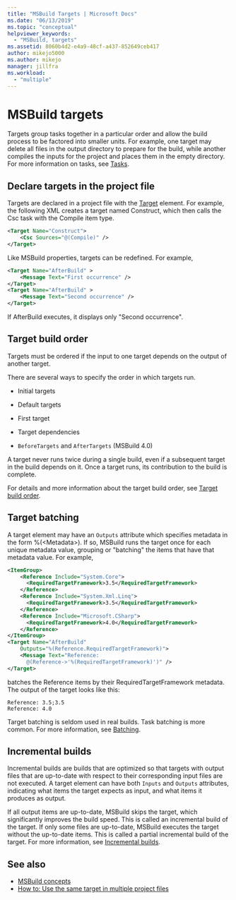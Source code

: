 ```yaml
---
title: "MSBuild Targets | Microsoft Docs"
ms.date: "06/13/2019"
ms.topic: "conceptual"
helpviewer_keywords:
  - "MSBuild, targets"
ms.assetid: 8060b4d2-e4a9-48cf-a437-852649ceb417
author: mikejo5000
ms.author: mikejo
manager: jillfra
ms.workload:
  - "multiple"
---
```

# MSBuild targets

Targets group tasks together in a particular order and allow the build process to be factored into smaller units. For example, one target may delete all files in the output directory to prepare for the build, while another compiles the inputs for the project and places them in the empty directory. For more information on tasks, see [Tasks](../msbuild/msbuild-tasks.md).

## Declare targets in the project file

 Targets are declared in a project file with the [Target](../msbuild/target-element-msbuild.md) element. For example, the following XML creates a target named Construct, which then calls the Csc task with the Compile item type.

```xml
<Target Name="Construct">
    <Csc Sources="@(Compile)" />
</Target>
```

 Like MSBuild properties, targets can be redefined. For example,

```xml
<Target Name="AfterBuild" >
    <Message Text="First occurrence" />
</Target>
<Target Name="AfterBuild" >
    <Message Text="Second occurrence" />
</Target>
```

 If AfterBuild executes, it displays only "Second occurrence".

## Target build order

 Targets must be ordered if the input to one target depends on the output of another target.
 
 There are several ways to specify the order in which targets run.

- Initial targets

- Default targets

- First target

- Target dependencies

- `BeforeTargets` and `AfterTargets` (MSBuild 4.0)

A target never runs twice during a single build, even if a subsequent target in the build depends on it. Once a target runs, its contribution to the build is complete.

For details and more information about the target build order, see [Target build order](../msbuild/target-build-order.md).

## Target batching

A target element may have an `Outputs` attribute which specifies metadata in the form %(\<Metadata>). If so, MSBuild runs the target once for each unique metadata value, grouping or "batching" the items that have that metadata value. For example,

```xml
<ItemGroup>
    <Reference Include="System.Core">
      <RequiredTargetFramework>3.5</RequiredTargetFramework>
    </Reference>
    <Reference Include="System.Xml.Linq">
      <RequiredTargetFramework>3.5</RequiredTargetFramework>
    </Reference>
    <Reference Include="Microsoft.CSharp">
      <RequiredTargetFramework>4.0</RequiredTargetFramework>
    </Reference>
</ItemGroup>
<Target Name="AfterBuild"
    Outputs="%(Reference.RequiredTargetFramework)">
    <Message Text="Reference:
      @(Reference->'%(RequiredTargetFramework)')" />
</Target>
```

 batches the Reference items by their RequiredTargetFramework metadata. The output of the target looks like this:

```
Reference: 3.5;3.5
Reference: 4.0
```

 Target batching is seldom used in real builds. Task batching is more common. For more information, see [Batching](../msbuild/msbuild-batching.md).

## Incremental builds

 Incremental builds are builds that are optimized so that targets with output files that are up-to-date with respect to their corresponding input files are not executed. A target element can have both `Inputs` and `Outputs` attributes, indicating what items the target expects as input, and what items it produces as output.

 If all output items are up-to-date, MSBuild skips the target, which significantly improves the build speed. This is called an incremental build of the target. If only some files are up-to-date, MSBuild executes the target without the up-to-date items. This is called a partial incremental build of the target. For more information, see [Incremental builds](../msbuild/incremental-builds.md).

## See also

- [MSBuild concepts](../msbuild/msbuild-concepts.md)
- [How to: Use the same target in multiple project files](../msbuild/how-to-use-the-same-target-in-multiple-project-files.md)
